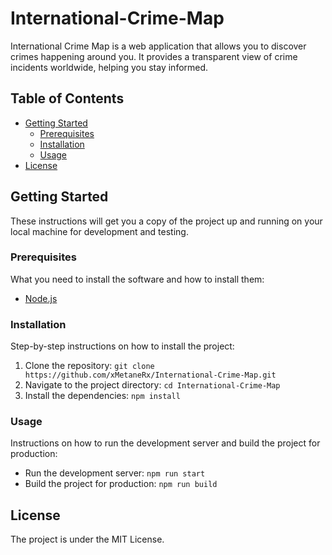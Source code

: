 # International-Crime-Map

International Crime Map is a web application that allows you to discover crimes happening around you. It provides a transparent view of crime incidents worldwide, helping you stay informed.

## Table of Contents

- [Getting Started](#getting-started)
  - [Prerequisites](#prerequisites)
  - [Installation](#installation)
  - [Usage](#usage)
- [License](#license)

## Getting Started

These instructions will get you a copy of the project up and running on your local machine for development and testing.

### Prerequisites

What you need to install the software and how to install them:

- [Node.js](https://nodejs.org/en/)

### Installation

Step-by-step instructions on how to install the project:

1. Clone the repository: `git clone https://github.com/xMetaneRx/International-Crime-Map.git`
2. Navigate to the project directory: `cd International-Crime-Map`
3. Install the dependencies: `npm install`

### Usage

Instructions on how to run the development server and build the project for production:

- Run the development server: `npm run start`
- Build the project for production: `npm run build`

## License

The project is under the MIT License.
